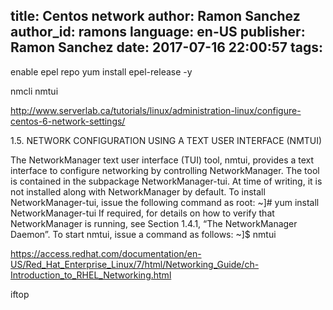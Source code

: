 title: Centos network
author: Ramon Sanchez
author_id: ramons
language: en-US
publisher: Ramon Sanchez
date: 2017-07-16 22:00:57
tags:
---
enable epel repo
yum install epel-release -y


nmcli
nmtui


http://www.serverlab.ca/tutorials/linux/administration-linux/configure-centos-6-network-settings/

1.5. NETWORK CONFIGURATION USING A TEXT USER INTERFACE (NMTUI)

The NetworkManager text user interface (TUI) tool, nmtui, provides a text interface to configure networking by controlling NetworkManager. The tool is contained in the subpackage NetworkManager-tui. At time of writing, it is not installed along with NetworkManager by default. To install NetworkManager-tui, issue the following command as root:
~]# yum install NetworkManager-tui
If required, for details on how to verify that NetworkManager is running, see Section 1.4.1, “The NetworkManager Daemon”.
To start nmtui, issue a command as follows:
~]$ nmtui

https://access.redhat.com/documentation/en-US/Red_Hat_Enterprise_Linux/7/html/Networking_Guide/ch-Introduction_to_RHEL_Networking.html


iftop 